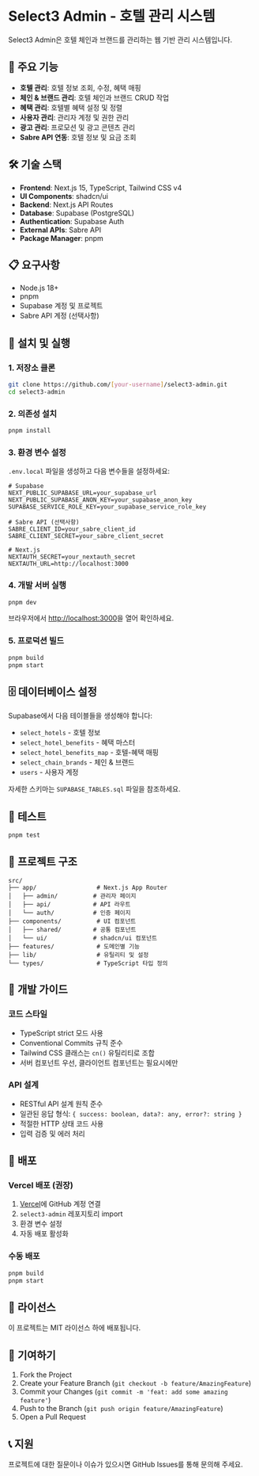 # Select3 Admin - 호텔 관리 시스템

Select3 Admin은 호텔 체인과 브랜드를 관리하는 웹 기반 관리 시스템입니다.

## 🚀 주요 기능

- **호텔 관리**: 호텔 정보 조회, 수정, 혜택 매핑
- **체인 & 브랜드 관리**: 호텔 체인과 브랜드 CRUD 작업
- **혜택 관리**: 호텔별 혜택 설정 및 정렬
- **사용자 관리**: 관리자 계정 및 권한 관리
- **광고 관리**: 프로모션 및 광고 콘텐츠 관리
- **Sabre API 연동**: 호텔 정보 및 요금 조회

## 🛠 기술 스택

- **Frontend**: Next.js 15, TypeScript, Tailwind CSS v4
- **UI Components**: shadcn/ui
- **Backend**: Next.js API Routes
- **Database**: Supabase (PostgreSQL)
- **Authentication**: Supabase Auth
- **External APIs**: Sabre API
- **Package Manager**: pnpm

## 📋 요구사항

- Node.js 18+ 
- pnpm
- Supabase 계정 및 프로젝트
- Sabre API 계정 (선택사항)

## 🚀 설치 및 실행

### 1. 저장소 클론

```bash
git clone https://github.com/[your-username]/select3-admin.git
cd select3-admin
```

### 2. 의존성 설치

```bash
pnpm install
```

### 3. 환경 변수 설정

`.env.local` 파일을 생성하고 다음 변수들을 설정하세요:

```env
# Supabase
NEXT_PUBLIC_SUPABASE_URL=your_supabase_url
NEXT_PUBLIC_SUPABASE_ANON_KEY=your_supabase_anon_key
SUPABASE_SERVICE_ROLE_KEY=your_supabase_service_role_key

# Sabre API (선택사항)
SABRE_CLIENT_ID=your_sabre_client_id
SABRE_CLIENT_SECRET=your_sabre_client_secret

# Next.js
NEXTAUTH_SECRET=your_nextauth_secret
NEXTAUTH_URL=http://localhost:3000
```

### 4. 개발 서버 실행

```bash
pnpm dev
```

브라우저에서 [http://localhost:3000](http://localhost:3000)을 열어 확인하세요.

### 5. 프로덕션 빌드

```bash
pnpm build
pnpm start
```

## 🗄 데이터베이스 설정

Supabase에서 다음 테이블들을 생성해야 합니다:

- `select_hotels` - 호텔 정보
- `select_hotel_benefits` - 혜택 마스터
- `select_hotel_benefits_map` - 호텔-혜택 매핑
- `select_chain_brands` - 체인 & 브랜드
- `users` - 사용자 계정

자세한 스키마는 `SUPABASE_TABLES.sql` 파일을 참조하세요.

## 🧪 테스트

```bash
pnpm test
```

## 📁 프로젝트 구조

```
src/
├── app/                 # Next.js App Router
│   ├── admin/          # 관리자 페이지
│   ├── api/            # API 라우트
│   └── auth/           # 인증 페이지
├── components/          # UI 컴포넌트
│   ├── shared/         # 공통 컴포넌트
│   └── ui/             # shadcn/ui 컴포넌트
├── features/            # 도메인별 기능
├── lib/                 # 유틸리티 및 설정
└── types/               # TypeScript 타입 정의
```

## 🔧 개발 가이드

### 코드 스타일

- TypeScript strict 모드 사용
- Conventional Commits 규칙 준수
- Tailwind CSS 클래스는 `cn()` 유틸리티로 조합
- 서버 컴포넌트 우선, 클라이언트 컴포넌트는 필요시에만

### API 설계

- RESTful API 설계 원칙 준수
- 일관된 응답 형식: `{ success: boolean, data?: any, error?: string }`
- 적절한 HTTP 상태 코드 사용
- 입력 검증 및 에러 처리

## 🚀 배포

### Vercel 배포 (권장)

1. [Vercel](https://vercel.com)에 GitHub 계정 연결
2. `select3-admin` 레포지토리 import
3. 환경 변수 설정
4. 자동 배포 활성화

### 수동 배포

```bash
pnpm build
pnpm start
```

## 📝 라이선스

이 프로젝트는 MIT 라이선스 하에 배포됩니다.

## 🤝 기여하기

1. Fork the Project
2. Create your Feature Branch (`git checkout -b feature/AmazingFeature`)
3. Commit your Changes (`git commit -m 'feat: add some amazing feature'`)
4. Push to the Branch (`git push origin feature/AmazingFeature`)
5. Open a Pull Request

## 📞 지원

프로젝트에 대한 질문이나 이슈가 있으시면 GitHub Issues를 통해 문의해 주세요.

